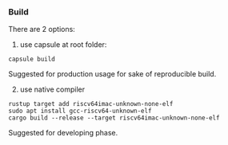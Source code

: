 

### Build
There are 2 options:
1. use capsule at root folder:
```
capsule build
```
Suggested for production usage for sake of reproducible build.

2. use native compiler
```
rustup target add riscv64imac-unknown-none-elf
sudo apt install gcc-riscv64-unknown-elf
cargo build --release --target riscv64imac-unknown-none-elf
```
Suggested for developing phase.

